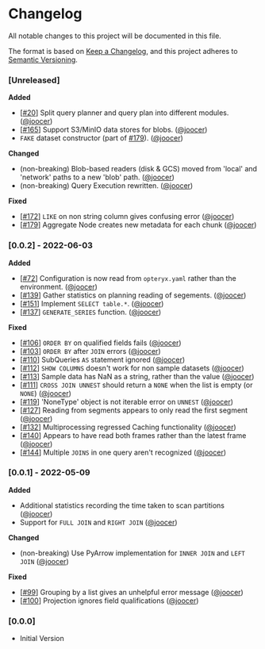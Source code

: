 # Changelog
All notable changes to this project will be documented in this file.

The format is based on [Keep a Changelog](https://keepachangelog.com/en/1.0.0/), and this project adheres to [Semantic Versioning](https://semver.org/spec/v2.0.0.html).

### [Unreleased]

**Added**

- [[#20](https://github.com/mabel-dev/opteryx/issues/20)] Split query planner and query plan into different modules. ([@joocer](https://github.com/joocer]))
- [[#165](https://github.com/mabel-dev/opteryx/issues/165)] Support S3/MinIO data stores for blobs. ([@joocer](https://github.com/joocer]))
- `FAKE` dataset constructor (part of [#179](https://github.com/mabel-dev/opteryx/issues/179)). ([@joocer](https://github.com/joocer]))

**Changed**

- (non-breaking) Blob-based readers (disk & GCS) moved from 'local' and 'network' paths to a new 'blob' path. ([@joocer](https://github.com/joocer]))
- (non-breaking) Query Execution rewritten. ([@joocer](https://github.com/joocer]))

**Fixed**

- [[#172](https://github.com/mabel-dev/opteryx/issues/172)] `LIKE` on non string column gives confusing error ([@joocer](https://github.com/joocer]))
- [[#179](https://github.com/mabel-dev/opteryx/issues/179)] Aggregate Node creates new metadata for each chunk ([@joocer](https://github.com/joocer]))

### [0.0.2] - 2022-06-03

**Added**

- [[#72](https://github.com/mabel-dev/opteryx/issues/72)] Configuration is now read from `opteryx.yaml` rather than the environment. ([@joocer](https://github.com/joocer]))
- [[#139](https://github.com/mabel-dev/opteryx/issues/139)] Gather statistics on planning reading of segements. ([@joocer](https://github.com/joocer]))
- [[#151](https://github.com/mabel-dev/opteryx/issues/151)] Implement `SELECT table.*`. ([@joocer](https://github.com/joocer]))
- [[#137](https://github.com/mabel-dev/opteryx/issues/137)] `GENERATE_SERIES` function. ([@joocer](https://github.com/joocer]))

**Fixed**

- [[#106](https://github.com/mabel-dev/opteryx/issues/106)] `ORDER BY` on qualified fields fails ([@joocer](https://github.com/joocer]))
- [[#103](https://github.com/mabel-dev/opteryx/issues/103)] `ORDER BY` after `JOIN` errors ([@joocer](https://github.com/joocer]))
- [[#110](https://github.com/mabel-dev/opteryx/issues/110)] SubQueries `AS` statement ignored ([@joocer](https://github.com/joocer]))
- [[#112](https://github.com/mabel-dev/opteryx/issues/112)] `SHOW COLUMNS` doesn't work for non sample datasets ([@joocer](https://github.com/joocer]))
- [[#113](https://github.com/mabel-dev/opteryx/issues/113)] Sample data has NaN as a string, rather than the value ([@joocer](https://github.com/joocer]))
- [[#111](https://github.com/mabel-dev/opteryx/issues/111)] `CROSS JOIN UNNEST` should return a `NONE` when the list is empty (or `NONE`) ([@joocer](https://github.com/joocer]))
- [[#119](https://github.com/mabel-dev/opteryx/issues/119)] 'NoneType' object is not iterable error on `UNNEST` ([@joocer](https://github.com/joocer]))
- [[#127](https://github.com/mabel-dev/opteryx/issues/127)] Reading from segments appears to only read the first segment ([@joocer](https://github.com/joocer]))
- [[#132](https://github.com/mabel-dev/opteryx/issues/132)] Multiprocessing regressed Caching functionality ([@joocer](https://github.com/joocer]))
- [[#140](https://github.com/mabel-dev/opteryx/issues/140)] Appears to have read both frames rather than the latest frame ([@joocer](https://github.com/joocer]))
- [[#144](https://github.com/mabel-dev/opteryx/issues/144)] Multiple `JOINS` in one query aren't recognized ([@joocer](https://github.com/joocer]))

### [0.0.1] - 2022-05-09

**Added**

- Additional statistics recording the time taken to scan partitions ([@joocer](https://github.com/joocer]))
- Support for `FULL JOIN` and `RIGHT JOIN` ([@joocer](https://github.com/joocer]))

**Changed**

- (non-breaking) Use PyArrow implementation for `INNER JOIN` and `LEFT JOIN` ([@joocer](https://github.com/joocer]))

**Fixed**

- [[#99](https://github.com/mabel-dev/opteryx/issues/99)] Grouping by a list gives an unhelpful error message  ([@joocer](https://github.com/joocer]))
- [[#100](https://github.com/mabel-dev/opteryx/issues/100)] Projection ignores field qualifications ([@joocer](https://github.com/joocer]))

### [0.0.0]

- Initial Version
